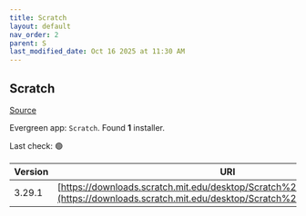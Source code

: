 ```yaml
---
title: Scratch
layout: default
nav_order: 2
parent: S
last_modified_date: Oct 16 2025 at 11:30 AM
---
```


## Scratch

[Source](https://scratch.mit.edu/)

Evergreen app: `Scratch`. Found **1** installer.

Last check: 🟢

| Version | URI                                                                                                                                              |
| ------- | ------------------------------------------------------------------------------------------------------------------------------------------------ |
| 3.29.1  | [https://downloads.scratch.mit.edu/desktop/Scratch%203.29.1%20Setup.exe](https://downloads.scratch.mit.edu/desktop/Scratch%203.29.1%20Setup.exe) |
